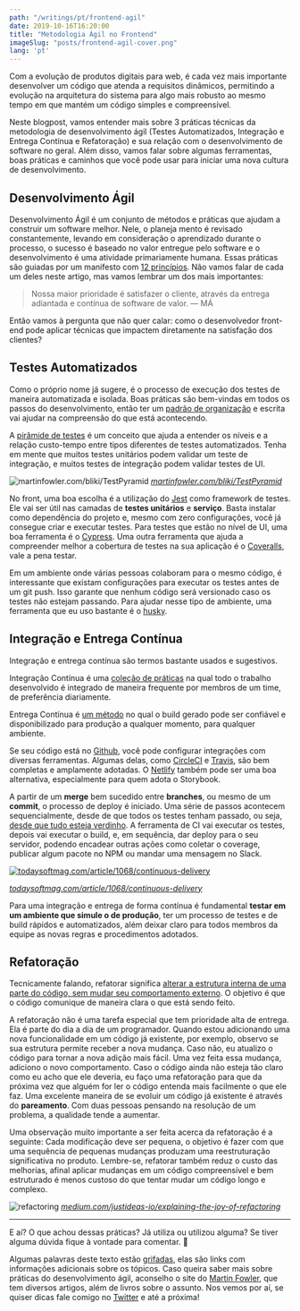 ```yaml
---
path: "/writings/pt/frontend-agil"
date: 2019-10-16T16:20:00
title: "Metodologia Ágil no Frontend"
imageSlug: "posts/frontend-agil-cover.png"
lang: 'pt'
---
```


Com a evolução de produtos digitais para web, é cada vez mais importante desenvolver um código que atenda a requisitos dinâmicos, permitindo a evolução na arquitetura do sistema para algo mais robusto ao mesmo tempo em que mantém um código simples e compreensível.

Neste blogpost, vamos entender mais sobre 3 práticas técnicas da metodologia de desenvolvimento ágil (Testes Automatizados, Integração e Entrega Contínua e Refatoração) e sua relação com o desenvolvimento de software no geral. Além disso, vamos falar sobre algumas ferramentas, boas práticas e caminhos que você pode usar para iniciar uma nova cultura de desenvolvimento.

## Desenvolvimento Ágil

Desenvolvimento Ágil é um conjunto de métodos e práticas que ajudam a construir um software melhor. Nele, o planeja	mento é revisado constantemente, levando em consideração o aprendizado durante o processo, o sucesso é baseado no valor entregue pelo software e o desenvolvimento é uma atividade primariamente humana. Essas práticas são guiadas por um manifesto com [12 princípios](http://agilemanifesto.org/principles.html). Não vamos falar de cada um deles neste artigo, mas vamos lembrar um dos mais importantes:


> Nossa maior prioridade é satisfazer o cliente, através da entrega adiantada e contínua de software de valor. — MÁ

Então vamos à pergunta que não quer calar: como o desenvolvedor front-end pode aplicar técnicas que impactem diretamente na satisfação dos clientes?

## Testes Automatizados

Como o próprio nome já sugere, é o processo de execução dos testes de maneira automatizada e isolada. Boas práticas são bem-vindas em todos os passos do desenvolvimento, então ter um [padrão de organização](http://wiki.c2.com/?ArrangeActAssert) e escrita vai ajudar na compreensão do que está acontecendo.

A [pirâmide de testes](https://martinfowler.com/bliki/TestPyramid.html) é um conceito que ajuda a entender os níveis e a relação custo-tempo entre tipos diferentes de testes automatizados. Tenha em mente que muitos testes unitários podem validar um teste de integração, e muitos testes de integração podem validar testes de UI.


![martinfowler.com/bliki/TestPyramid](https://martinfowler.com/bliki/images/testPyramid/test-pyramid.png)
*[martinfowler.com/bliki/TestPyramid](https://martinfowler.com/bliki/TestPyramid.html)*

No front, uma boa escolha é a utilização do [Jest](https://jestjs.io/) como framework de testes. Ele vai ser útil nas camadas de **testes unitários** e **serviço**. Basta instalar como dependência do projeto e, mesmo com zero configurações, você já consegue criar e executar testes. Para testes que estão no nível de UI, uma boa ferramenta é o [Cypress](https://www.cypress.io/). Uma outra ferramenta que ajuda a compreender melhor a cobertura de testes na sua aplicação é o [Coveralls](https://coveralls.io/), vale a pena testar.

Em um ambiente onde várias pessoas colaboram para o mesmo código, é interessante que existam configurações para executar os testes antes de um git push. Isso garante que nenhum código será versionado caso os testes não estejam passando. Para ajudar nesse tipo de ambiente, uma ferramenta que eu uso bastante é o [husky](https://github.com/typicode/husky).


## Integração e Entrega Contínua

Integração e entrega contínua são termos bastante usados e sugestivos.

Integração Contínua é uma [coleção de práticas](https://martinfowler.com/articles/continuousIntegration.html) na qual todo o trabalho desenvolvido é integrado de maneira frequente por membros de um time, de preferência diariamente.

Entrega Contínua é [um método](https://martinfowler.com/bliki/ContinuousDelivery.html) no qual o build gerado pode ser confiável e disponibilizado para produção a qualquer momento, para qualquer ambiente.

Se seu código está no [Github](https://github.com/), você pode configurar integrações com diversas ferramentas. Algumas delas, como [CircleCI](https://circleci.com/) e [Travis](https://travis-ci.org/), são bem completas e amplamente adotadas. O [Netlify](https://www.netlify.com/) também pode ser uma boa alternativa, especialmente para quem adota o Storybook.

A partir de um **merge** bem sucedido entre **branches**, ou mesmo de um **commit**, o processo de deploy é iniciado. Uma série de passos acontecem sequencialmente, desde de que todos os testes tenham passado, ou seja, [desde que tudo esteja verdinho](https://take.ms/cgTUC). A ferramenta de CI vai executar os testes, depois vai executar o build, e, em sequência, dar deploy para o seu servidor, podendo encadear outras ações como coletar o coverage, publicar algum pacote no NPM ou mandar uma mensagem no Slack.


[![todaysoftmag.com/article/1068/continuous-delivery](http://www.todaysoftmag.ro/tsm/images/articles/tsm27/a41.png)](todaysoftmag.com/article/1068/continuous-delivery)

*[todaysoftmag.com/article/1068/continuous-delivery](https://www.todaysoftmag.com/article/1068/continuous-delivery)*

Para uma integração e entrega de forma contínua é fundamental **testar em um ambiente que simule o de produção**, ter um processo de testes e de build rápidos e automatizados, além deixar claro para todos membros da equipe as novas regras e procedimentos adotados.


## Refatoração

Tecnicamente falando, refatorar significa [alterar a estrutura interna de uma parte do código, sem mudar seu comportamento externo](https://refactoring.com/). O objetivo é que o código comunique de maneira clara o que está sendo feito.

A refatoração não é uma tarefa especial que tem prioridade alta de entrega. Ela é parte do dia a dia de um programador. Quando estou adicionando uma nova funcionalidade em um código já existente, por exemplo, observo se sua estrutura permite receber a nova mudança. Caso não, eu atualizo o código para tornar a nova adição mais fácil. Uma vez feita essa mudança, adiciono o novo comportamento. Caso o código ainda não esteja tão claro como eu acho que ele deveria, eu faço uma refatoração para que da próxima vez que alguém for ler o código entenda mais facilmente o que ele faz. Uma excelente maneira de se evoluir um código já existente é através do **pareamento**. Com duas pessoas pensando na resolução de um problema, a qualidade tende a aumentar.

Uma observação muito importante a ser feita acerca da refatoração é a seguinte: Cada modificação deve ser pequena, o objetivo é fazer com que uma sequência de pequenas mudanças produzam uma reestruturação significativa no produto. Lembre-se, refatorar também reduz o custo das melhorias, afinal aplicar mudanças em um código compreensível e bem estruturado é menos custoso do que tentar mudar um código longo e complexo.


![refactoring](https://miro.medium.com/max/1400/0*jjASXWv5AnJ5SBuZ.jpg)
*[medium.com/justideas-io/explaining-the-joy-of-refactoring](https://medium.com/justideas-io/explaining-the-joy-of-refactoring-to-the-non-developer-72d97223359c)*

*****

E aí? O que achou dessas práticas? Já utiliza ou utilizou alguma? Se tiver alguma dúvida fique à vontade para comentar. 🙂

Algumas palavras deste texto estão [grifadas](#), elas são links com informações adicionais sobre os tópicos. Caso queira saber mais sobre práticas do desenvolvimento ágil, aconselho o site do [Martin Fowler](https://martinfowler.com/), que tem diversos artigos, além de livros sobre o assunto. Nos vemos por aí, se quiser dicas fale comigo no [Twitter](https://twitter.com/thulioph_) e até a próxima!